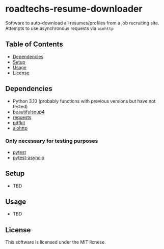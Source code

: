 # roadtechs-resume-downloader

Software to auto-download all resumes/profiles from a job recruiting site.  Attempts to use asynchronous requests via `aiohttp`

## Table of Contents

- [Dependencies](#dependencies)
- [Setup](#setup)
- [Usage](#usage)
- [License](#license)

## Dependencies

- Python 3.10 (probably functions with previous versions but have not tested)
- [beautifulsoup4](https://beautiful-soup-4.readthedocs.io/en/latest/)
- [requests](https://requests.readthedocs.io/en/latest/)
- [pdfkit](https://pypi.org/project/pdfkit/)
- [aiohttp](https://docs.aiohttp.org/en/stable/)

### Only necessary for testing purposes

- [pytest](https://docs.pytest.org/)
- [pytest-asyncio](https://pypi.org/project/pytest-asyncio/)

## Setup

- TBD

## Usage

- TBD

## License

This software is licensed under the MIT licnese.
